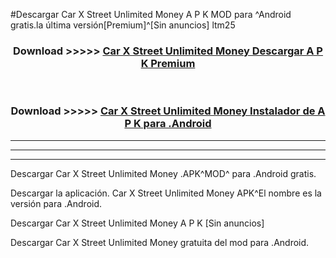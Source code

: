 #Descargar Car X Street Unlimited Money  A P K MOD para ^Android gratis.la última versión[Premium]^[Sin anuncios] ltm25



<div align="center">
<h3>Download >>>>> <a href="https://es-web.web.app/?es= ${title}">Car X Street Unlimited Money  Descargar A P K Premium</a></h3><br>

<h3>Download >>>>> <a href="https://es-web.web.app/?es= ${title}">Car X Street Unlimited Money  Instalador de A P K para .Android</a></h3>
</div>


----------------------------------------------------------

----------------------------------------------------------

----------------------------------------------------------

Descargar Car X Street Unlimited Money  .APK^MOD^ para .Android gratis.

Descargar la aplicación. Car X Street Unlimited Money  APK^El nombre es la versión para .Android.

Descargar Car X Street Unlimited Money  A P K [Sin anuncios]

Descargar Car X Street Unlimited Money  gratuita del mod para .Android.